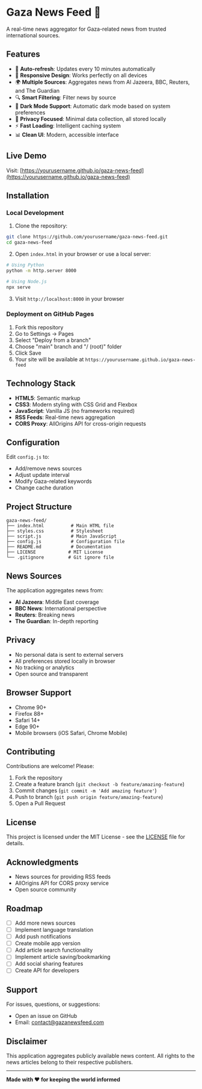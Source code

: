 # Gaza News Feed 📰

A real-time news aggregator for Gaza-related news from trusted international sources.

## Features

- 🔄 **Auto-refresh**: Updates every 10 minutes automatically
- 📱 **Responsive Design**: Works perfectly on all devices
- 🌍 **Multiple Sources**: Aggregates news from Al Jazeera, BBC, Reuters, and The Guardian
- 🔍 **Smart Filtering**: Filter news by source
- 🌙 **Dark Mode Support**: Automatic dark mode based on system preferences
- 🍪 **Privacy Focused**: Minimal data collection, all stored locally
- ⚡ **Fast Loading**: Intelligent caching system
- 📊 **Clean UI**: Modern, accessible interface

## Live Demo

Visit: [https://yourusername.github.io/gaza-news-feed](https://yourusername.github.io/gaza-news-feed)

## Installation

### Local Development

1. Clone the repository:
```bash
git clone https://github.com/yourusername/gaza-news-feed.git
cd gaza-news-feed
```

2. Open `index.html` in your browser or use a local server:
```bash
# Using Python
python -m http.server 8000

# Using Node.js
npx serve
```

3. Visit `http://localhost:8000` in your browser

### Deployment on GitHub Pages

1. Fork this repository
2. Go to Settings → Pages
3. Select "Deploy from a branch"
4. Choose "main" branch and "/ (root)" folder
5. Click Save
6. Your site will be available at `https://yourusername.github.io/gaza-news-feed`

## Technology Stack

- **HTML5**: Semantic markup
- **CSS3**: Modern styling with CSS Grid and Flexbox
- **JavaScript**: Vanilla JS (no frameworks required)
- **RSS Feeds**: Real-time news aggregation
- **CORS Proxy**: AllOrigins API for cross-origin requests

## Configuration

Edit `config.js` to:
- Add/remove news sources
- Adjust update interval
- Modify Gaza-related keywords
- Change cache duration

## Project Structure

```
gaza-news-feed/
├── index.html          # Main HTML file
├── styles.css          # Stylesheet
├── script.js           # Main JavaScript
├── config.js           # Configuration file
├── README.md           # Documentation
├── LICENSE            # MIT License
└── .gitignore         # Git ignore file
```

## News Sources

The application aggregates news from:
- **Al Jazeera**: Middle East coverage
- **BBC News**: International perspective
- **Reuters**: Breaking news
- **The Guardian**: In-depth reporting

## Privacy

- No personal data is sent to external servers
- All preferences stored locally in browser
- No tracking or analytics
- Open source and transparent

## Browser Support

- Chrome 90+
- Firefox 88+
- Safari 14+
- Edge 90+
- Mobile browsers (iOS Safari, Chrome Mobile)

## Contributing

Contributions are welcome! Please:

1. Fork the repository
2. Create a feature branch (`git checkout -b feature/amazing-feature`)
3. Commit changes (`git commit -m 'Add amazing feature'`)
4. Push to branch (`git push origin feature/amazing-feature`)
5. Open a Pull Request

## License

This project is licensed under the MIT License - see the [LICENSE](LICENSE) file for details.

## Acknowledgments

- News sources for providing RSS feeds
- AllOrigins API for CORS proxy service
- Open source community

## Roadmap

- [ ] Add more news sources
- [ ] Implement language translation
- [ ] Add push notifications
- [ ] Create mobile app version
- [ ] Add article search functionality
- [ ] Implement article saving/bookmarking
- [ ] Add social sharing features
- [ ] Create API for developers

## Support

For issues, questions, or suggestions:
- Open an issue on GitHub
- Email: contact@gazanewsfeed.com

## Disclaimer

This application aggregates publicly available news content. All rights to the news articles belong to their respective publishers.

---

**Made with ❤️ for keeping the world informed**